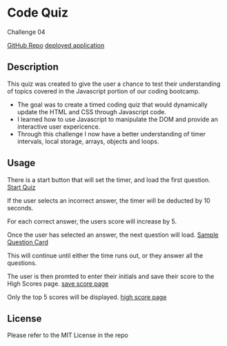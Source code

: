 # Code Quiz
Challenge 04

[GitHub Repo](https://github.com/allisonnault/Code-Quiz-04)
[deployed application]()


## Description

This quiz was created to give the user a chance to test their understanding of topics covered in the Javascript portion of our coding bootcamp. 

- The goal was to create a timed coding quiz that would dynamically update the HTML and CSS through Javascript code.
- I learned how to use Javascript to manipulate the DOM and provide an interactive user expericence. 
- Through this challenge I now have a better understanding of timer intervals, local storage, arrays, objects and loops. 


## Usage

There is a start button that will set the timer, and load the first question.
[Start Quiz](./assets/images/StartQuiz.png)

If the user selects an incorrect answer, the timer will be deducted by 10 seconds. 

For each correct answer, the users score will increase by 5. 

Once the user has selected an answer, the next question will load.
[Sample Question Card](./assets/images/sampleQuestion.png) 

This will continue until either the time runs out, or they answer all the questions.

The user is then promted to enter their initials and save their score to the High Scores page. 
[save score page](./assets/images/saveScore.png)

Only the top 5 scores will be displayed.
[high score page](./assets/images/highScores.png)


## License

Please refer to the MIT License in the repo
